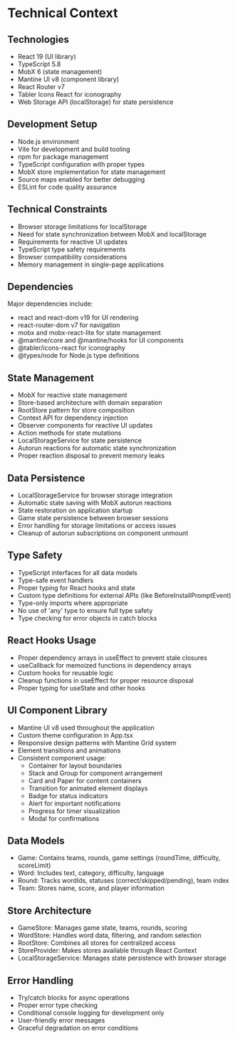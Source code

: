# Technical Context

## Technologies
- React 19 (UI library)
- TypeScript 5.8
- MobX 6 (state management)
- Mantine UI v8 (component library)
- React Router v7
- Tabler Icons React for iconography
- Web Storage API (localStorage) for state persistence

## Development Setup
- Node.js environment
- Vite for development and build tooling
- npm for package management
- TypeScript configuration with proper types
- MobX store implementation for state management
- Source maps enabled for better debugging
- ESLint for code quality assurance

## Technical Constraints
- Browser storage limitations for localStorage
- Need for state synchronization between MobX and localStorage
- Requirements for reactive UI updates
- TypeScript type safety requirements
- Browser compatibility considerations
- Memory management in single-page applications

## Dependencies
Major dependencies include:
- react and react-dom v19 for UI rendering
- react-router-dom v7 for navigation
- mobx and mobx-react-lite for state management
- @mantine/core and @mantine/hooks for UI components
- @tabler/icons-react for iconography
- @types/node for Node.js type definitions

## State Management
- MobX for reactive state management
- Store-based architecture with domain separation
- RootStore pattern for store composition
- Context API for dependency injection
- Observer components for reactive UI updates
- Action methods for state mutations
- LocalStorageService for state persistence
- Autorun reactions for automatic state synchronization
- Proper reaction disposal to prevent memory leaks

## Data Persistence
- LocalStorageService for browser storage integration
- Automatic state saving with MobX autorun reactions
- State restoration on application startup
- Game state persistence between browser sessions
- Error handling for storage limitations or access issues
- Cleanup of autorun subscriptions on component unmount

## Type Safety
- TypeScript interfaces for all data models
- Type-safe event handlers
- Proper typing for React hooks and state
- Custom type definitions for external APIs (like BeforeInstallPromptEvent)
- Type-only imports where appropriate
- No use of 'any' type to ensure full type safety
- Type checking for error objects in catch blocks

## React Hooks Usage
- Proper dependency arrays in useEffect to prevent stale closures
- useCallback for memoized functions in dependency arrays
- Custom hooks for reusable logic
- Cleanup functions in useEffect for proper resource disposal
- Proper typing for useState and other hooks

## UI Component Library
- Mantine UI v8 used throughout the application
- Custom theme configuration in App.tsx
- Responsive design patterns with Mantine Grid system
- Element transitions and animations
- Consistent component usage:
  - Container for layout boundaries
  - Stack and Group for component arrangement
  - Card and Paper for content containers
  - Transition for animated element displays
  - Badge for status indicators
  - Alert for important notifications
  - Progress for timer visualization
  - Modal for confirmations

## Data Models
- Game: Contains teams, rounds, game settings (roundTime, difficulty, scoreLimit)
- Word: Includes text, category, difficulty, language
- Round: Tracks wordIds, statuses (correct/skipped/pending), team index
- Team: Stores name, score, and player information

## Store Architecture
- GameStore: Manages game state, teams, rounds, scoring
- WordStore: Handles word data, filtering, and random selection
- RootStore: Combines all stores for centralized access
- StoreProvider: Makes stores available through React Context
- LocalStorageService: Manages state persistence with browser storage

## Error Handling
- Try/catch blocks for async operations
- Proper error type checking
- Conditional console logging for development only
- User-friendly error messages
- Graceful degradation on error conditions
